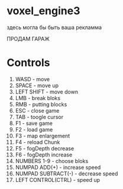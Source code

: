 # voxel_engine3
здесь могла бы быть ваша рекламма

ПРОДАМ ГАРАЖ
# Controls
1. WASD - move
2. SPACE - move up
3. LEFT SHIFT - move down
4. LMB - break bloks
5. RMB - putting blocks
6. ESC - close game
7. TAB - toogle cursor
8. F1 - save game
9. F2 - load game
10. F3 - map enlargement
11. F4 - reload Chunk
12. F5 - fogDepth decrease
13. F6 - fogDepth increase
14. NUMBERS 1-9 - choose bloks
15. NUMPAD ADD(+) - increase speed
16. NUMPAD SUBTRACT(-) - decrease speed
17. LEFT CONTROL(CTRL) - speed up
